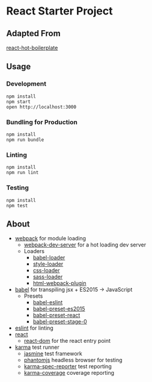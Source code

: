 # React Starter Project

## Adapted From
[react-hot-boilerplate](https://github.com/samlawrencejones/react-hot-boilerplate)

## Usage

### Development
```
npm install
npm start
open http://localhost:3000
```

### Bundling for Production
```
npm install
npm run bundle
```

### Linting
```
npm install
npm run lint
```

### Testing
```
npm install
npm test
```

## About
* [webpack](https://github.com/webpack/webpack) for module loading
	* [webpack-dev-server](https://github.com/webpack/webpack-dev-server) for a hot loading dev server
	* Loaders
		* [babel-loader](https://github.com/babel/babel-loader)
		* [style-loader](https://github.com/webpack/style-loader)
		* [css-loader](https://github.com/webpack/css-loader)
		* [sass-loader](https://github.com/jtangelder/sass-loader)
		* [html-webpack-plugin](https://github.com/ampedandwired/html-webpack-plugin)
* [babel](https://github.com/babel/babel) for transpiling jsx + ES2015  ->  JavaScript
	* Presets
		* [babel-eslint](https://github.com/babel/babel-eslint)
		* [babel-preset-es2015](https://github.com/babel/babel/tree/master/packages/babel-preset-es2015)
		* [babel-preset-react](https://github.com/babel/babel/tree/master/packages/babel-preset-react)
		* [babel-preset-stage-0](https://github.com/babel/babel/tree/master/packages/babel-preset-stage-0)
* [eslint](https://github.com/eslint/eslint) for linting
* [react](https://github.com/facebook/react)
	* [react-dom](https://github.com/facebook/react/tree/master/packages/react-dom) for the react entry point
* [karma](https://github.com/karma-runner/karma) test runner
	* [jasmine](https://github.com/jasmine/jasmine) test framework
	* [phantomjs](https://github.com/ariya/phantomjs/) headless browser for testing
	* [karma-spec-reporter](https://github.com/mlex/karma-spec-reporter) test reporting
	* [karma-coverage](https://github.com/karma-runner/karma-coverage) coverage reporting
